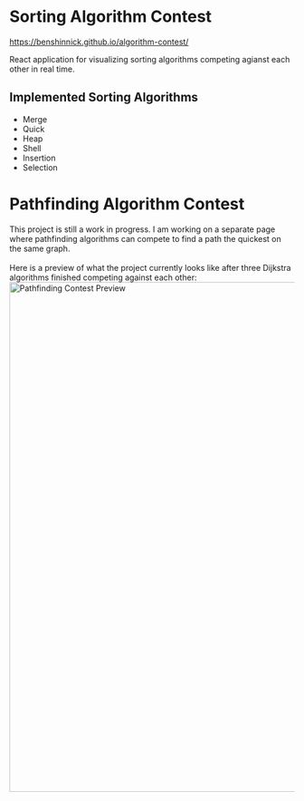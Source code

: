 # Sorting Algorithm Contest

https://benshinnick.github.io/algorithm-contest/

React application for visualizing sorting algorithms competing agianst each other in real time.

## Implemented Sorting Algorithms

* Merge
* Quick
* Heap
* Shell
* Insertion
* Selection

# Pathfinding Algorithm Contest
This project is still a work in progress. I am working on a separate page where pathfinding algorithms can compete to find a path the quickest on the same graph.
<br /><br />Here is a preview of what the project currently looks like after three Dijkstra algorithms finished competing against each other:
<img width="900" alt="Pathfinding Contest Preview" src="https://user-images.githubusercontent.com/77580692/148561405-56c104b7-95aa-4a64-ac84-a2a11da76272.png">
